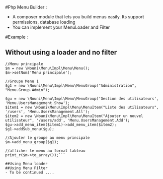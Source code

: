 #Php Menu Builder :
- A composer module that lets you build menus easily. Its support permissions, database loading
- You can implement your MenuLoader and Filter

#Example :
## Without using a loader and no filter
 ```require_once '../vendor/autoload.php';
 //Menu principale
 $m = new \Nouni\Menu\Impl\Menu\Menu();
 $m->setNom('Menu principale');
 
 //Groupe Menu 1
 $g1 = new \Nouni\Menu\Impl\Menu\MenuGroup("Administration", "Menu.Group.Admin");
 
 $gu = new \Nouni\Menu\Impl\Menu\MenuGroup('Gestion des utilisateurs', 'Menu.UsersManagement.Show');
 $item1 = new \Nouni\Menu\Impl\Menu\MenuItem("Liste des utilisateurs", '/users', 'Menu.UsersManagement.All');
 $item2 = new \Nouni\Menu\Impl\Menu\MenuItem("Ajouter un nouvel utilisateur", '/users/add', 'Menu.UsersManagement.Add');
 $gu->add_menu_item($item1)->add_menu_item($item2);
 $g1->addSub_menu($gu);
 
 //Ajouter le groupe au menu principale
 $m->add_menu_group($g1);
 
 //afficher le menu au format tableau
 print_r($m->to_array());```
 
 ##Using Menu loader
 ##Using Menu Filter
- To be continued ....